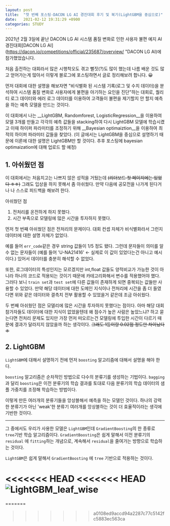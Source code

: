 ```yaml
---
layout: post
title:  "첫 번째 포스팅-DACON LG AI 경진대회 후기 및 복기(LightGBM을 중심으로)"
date:   2021-02-12 19:31:29 +0900
categories: STUDY
---
```


2021년 2월 3일에 끝난 DACON LG AI 시스템 품질 변화로 인한 사용자 불편 예지 AI 경진대회[DACON LG AI](https://dacon.io/competitions/official/235687/overview/ "DACON LG AI)에 참가했었습니다.

처음 출전하는 대회라서 많은 시행착오도 겪고 뻘짓(?)도 많이 했는데 나름 배운 것도 많고 얻어가는게 많아서 이렇게 블로그에 포스팅하면서 글로 정리해보려 합니다. 😀



먼저 대회에 대한 설명을 해보자면 "비식별화 된 시스템 기록(로그 및 수치 데이터)을 분석하여 시스템 품질 변화로 사용자에게 불편을 야기하는 요인을 진단"하는 대회로, 퀄리티 로그 데이터와 에러 로그 데이터를 이용하여 고객들이 불편을 제기할지 안 할지 예측을 하는 예측 모델을 만드는 것이다.



이 대회에서 나는 __LightGBM, Randomforest, LogisticRegression__을 이용하여 모델 3개를 만들고 각각의 예측 값들을 stacking하여 다시 LightGBM 모델에 학습시켰고 이때 하이퍼 파라미터를 조정하기 위해 __Bayesian optimaiztion__을 이용하여 최적의 하이퍼 파라미터 값들을 찾았다. (이 글에서는 LightGBM을 중심으로 설명하기 때문에 이론에 대한 설명은 LightGBM만 할 것이다. 추후 포스팅에 bayesian optimaization에 대해 업로드 할 예정)



## 1. 아쉬웠던 점

이 대회에서는 처음치고는 나쁘지 않은 성적을 거뒀는데 ~~(리더보드 첫 페이지에는 있었다 ㅎㅎ)~~ 그래도 입상을 하지 못해서 좀 아쉬웠다. 만약 다음에 공모전을 나가게 된다거나 나 스스로 피드백을 해보려 한다.

아쉬웠던 점
1. 전처리를 온전하게 하지 못했다.
2. 시간 부족으로 모델링에 많은 시간을 투자하지 못했다. 

먼저 첫 번째 아쉬웠던 점은 전처리의 문제이다. 대회 컨셉 자체가 비식별화라서 그런지 데이터에 대한 설명 자체가 없었다. 



예를 들어 ```err_code```같은 경우 string 값들이 1/5 정도 됐다. 그런데 문자들이 의미를 알 수 없는 문자들이 (예를 들어 'U-NA21416' <- 실제로 이 값이 있었다는건 아니고 예시이다.) 있어서 데이터를 충분히 해석할 수 없었다. 



또한, 로그데이터의 특성인지는 모르겠지만 int,float 값들도 양적비교가 가능한 것이 아니라 하나의 코드로 적용되는 것이기 때문에 카테고리화해서 변수를 적용했어야 했다. 그러다 보니 ```train set```과 ```test set```에 다른 값들이 존재하게 되면 중복되는 값들만 사용할 수 있었다. 만약 해당 데이터에 대한 도메인 지식이나 전처리에 시간을 좀 더 들였다면 위와 같은 데이터와 결측치 전부 활용할 수 있었을거 같은데 조금 아쉬웠다.



두 번째 아쉬웠던 점은 모델리에 많은 시간을 투자하지 못했다는 점이다. 아마 해당 대회 참가자들도 데이터에 대한 지식이 없었을텐데 왜 점수가 높은 사람은 높았느냐? 하고 묻는다면 전처리 문제도 있지만 가장 먼저 떠오르는건 모델링에 투입한 시간이 다르기 때문에 결과가 달라지지 않았을까 하는 생각이다. ~~그래도 1등이랑 0.02점 정도만 차이났다 ㅎ~~ 



## 2. LightGBM

```LightGBM```에 대해서 설명하기 전에 먼저 ```boosting``` 알고리즘에 대해서 설명을 해야 한다. 

```boosting``` 알고리즘은 순차적인 방법으로 다수의 분류기를 생성하는 기법이다. ```bagging```과 달리 ```boosting```은 이전 분류기의 학습 결과를 토대로 다음 분류기의 학습 데이터의 샘플 가중치를 조정해 학습하는 방법이다. 

이렇게 만든 여러개의 분류기들을 앙상블해서 예측을 하는 모델인 것이다. 하나의 강력한 분류기가 아닌 'weak'한 분류기 여러개를 앙상블하는 것이 더 효율적이라는 생각에 기반한 것이다.

***

그 중에서도 우리가 사용한 모델은 ```LightGBM```인데 ```GradientBoosting```의 한 종류로 ```tree```기반 학습 알고리즘이다. ```GradientBoosting```은 쉽게 말해서 이전 분류기의 ```residual``` 에 ```fitting```하는 개념으로, 계속해서 ```residual```을 줄여가는 방향으로 학습하는 것이다.



```LightGBM```은 쉽게 말해서 ```GradientBoosting``` 에 ```tree``` 기반으로 적용하는 것이다. 

<<<<<<< HEAD
<<<<<<< HEAD
![LightGBM_leaf_wise](C:\project\Choi-jun9803.github.io\img\LightGBM_leaf_wise.png)
=======
=======



>>>>>>> a0108ed9accd94a2287c77c5142fc5883ec563ca

